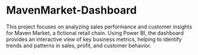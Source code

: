 # MavenMarket-Dashboard
This project focuses on analyzing sales performance and customer insights for Maven Market, a fictional retail chain. Using Power BI, the dashboard provides an interactive view of key business metrics, helping to identify trends and patterns in sales, profit, and customer behavior.
